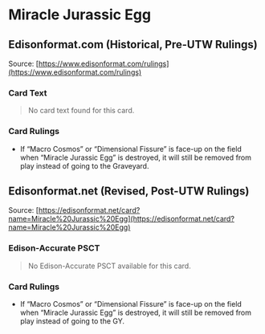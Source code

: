 # Miracle Jurassic Egg

## Edisonformat.com (Historical, Pre-UTW Rulings)

Source: [https://www.edisonformat.com/rulings](https://www.edisonformat.com/rulings)

### Card Text

> No card text found for this card.

### Card Rulings

*   If “Macro Cosmos” or “Dimensional Fissure” is face-up on the field when “Miracle Jurassic Egg” is destroyed, it will still be removed from play instead of going to the Graveyard.

## Edisonformat.net (Revised, Post-UTW Rulings)

Source: [https://edisonformat.net/card?name=Miracle%20Jurassic%20Egg](https://edisonformat.net/card?name=Miracle%20Jurassic%20Egg)

### Edison-Accurate PSCT

> No Edison-Accurate PSCT available for this card.

### Card Rulings

*   If “Macro Cosmos” or “Dimensional Fissure” is face-up on the field when “Miracle Jurassic Egg” is destroyed, it will still be removed from play instead of going to the GY.
            